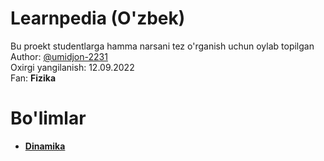 # Learnpedia (O'zbek)
Bu proekt studentlarga hamma narsani tez o'rganish uchun oylab topilgan\
Author: [@umidjon-2231](https://github.com/umidjon-2231)\
Oxirgi yangilanish: 12.09.2022\
Fan: <b>Fizika<b/>
# Bo'limlar
* [Dinamika](./dinamika/README.md)